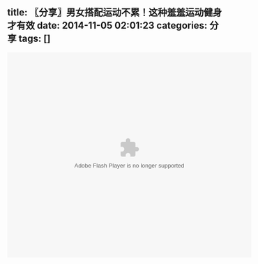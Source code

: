 title: 〖分享〗男女搭配运动不累！这种羞羞运动健身才有效
date: 2014-11-05 02:01:23
categories: 分享
tags: []
---
<embed src="http://player.56.com/v_MTI2MjI3NDk2.swf" type="application/x-shockwave-flash" width="560" height="470" allowfullscreen="true" allownetworking="all" allowscriptaccess="always"></embed>
